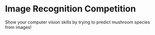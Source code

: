 # Image Recognition Competition

Show your computer vision skills by trying to predict mushroom species from images!
